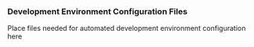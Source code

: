 ### Development Environment Configuration Files

Place files needed for automated development environment configuration here
